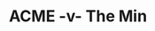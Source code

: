 ---
year: "2001"
serialNumber: "0259" 
game: "ACME"
title: "ACME -v- The Min"
gameLocation: ""
gameDate: ""
result: ""
resultType: ""
type: "game"
---
